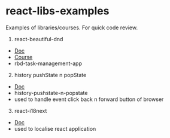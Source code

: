 # react-libs-examples

Examples of libraries/courses. For quick code review.

1. react-beautiful-dnd

- [Doc](https://github.com/atlassian/react-beautiful-dnd)
- [Course](https://egghead.io/courses/beautiful-and-accessible-drag-and-drop-with-react-beautiful-dnd)
- rbd-task-management-app

2. history pushState n popState

- [Doc](https://developer.mozilla.org/en-US/docs/Web/API/History_API)
- history-pushstate-n-popstate
- used to handle event click back n forward button of browser

3. react-i18next

- [Doc](https://react.i18next.com/)
- used to localise react application
